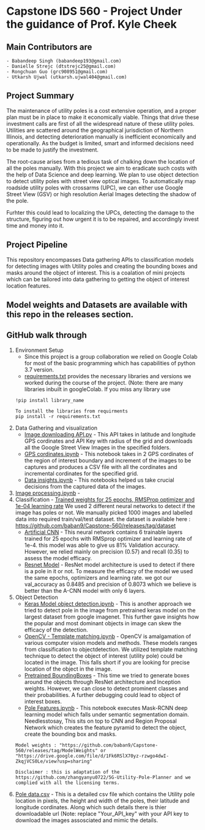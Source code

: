 # Capstone IDS 560 - Project Under the guidance of Prof. Kyle Cheek

## Main Contributors are 
    - Babandeep Singh (babandeep193@gmail.com)
    - Danielle Strejc (dtstrejc25@gmail.com)
    - Rongchuan Guo (grc908951@gmail.com)
    - Utkarsh Ujwal (utkarsh.ujwal404@gmail.com)

## Project Summary
The maintenance of utility poles is a cost extensive operation, and a proper plan must be in place to make it economically viable. Things that drive these investment calls are first of all the widespread nature of these utility poles. Utilities are scattered around the geographical jurisdiction of Northern Illinois, and detecting deterioration manually is inefficient economically and operationally. As the budget is limited, smart and informed decisions need to be made to justify the investment. 

The root-cause arises from a tedious task of chalking down the location of all the poles manually. With this project we aim to eradicate such costs with the help of Data Science and deep learning. We plan to use object detection to detect utility poles with street view optical images. To automatically map roadside utility poles with crossarms (UPC), we can either use Google Street View (GSV) or high resolution Aerial Images detecting the shadow of the pole. 

Furhter this could lead to localizing the UPCs, detecting the damage to the structure, figuring out how urgent it is to be repaired, and accordingly invest time and money into it.

## Project Pipeline

This repository encompasses Data gathering APIs to classification models for detecting images with Utility poles and creating the bounding boxes and masks around the object of interest. This is a coalation of mini projects which can be tailored into data gathering to getting the object of interest location features.

## Model weights and Datasets are available with this repo in the releases section. 

## GitHub walk through

1. Environment Setup 
    - Since this project is a group collaboration we relied on Google Colab for most of the basic programming which has capabilities of python 3.7 version.
    - [requirements.txt](https://github.com/baban9/Capstone-560/blob/main/Final%20Code%20and%20Data/requirements.txt) provides the necessary libraries and versions we worked during the course of the project. (Note: there are many libraries inbuilt in googleColab. If you miss any library use 
    ```
    !pip install library_name
    
    To install the libraries from requirments 
    pip install -r requirements.txt
    ```
2. Data Gathering and visualization 
    - [Image downloading API.py](https://github.com/baban9/Capstone-560/blob/main/Final%20Code%20and%20Data/get_images_api.py) - This API takes in latitude and longitude GPS cordinates and API Key with radius of the grid and downloads all the Google Street View Images in the specified folders. 
    - [GPS cordinates.ipynb](https://github.com/baban9/Capstone-560/blob/main/Final%20Code%20and%20Data/GPScordinates%20CSV.ipynb) - This notebook takes in 2 GPS cordinates of the region of interest boundary and increment of the images to be captures and produces a CSV file with all the cordinates and incremental cordinates for the specified grid.
    - [Data insights.ipynb](https://github.com/baban9/Capstone-560/blob/main/Final%20Code%20and%20Data/Data%20Visualization.ipynb) - This notebooks helped us take crucial decisions from the captured data of the images.
3. [Image processing.ipynb](https://github.com/baban9/Capstone-560/blob/main/Final%20Code%20and%20Data/Image_Pre_processing%20(1).ipynb) - 
4. Classification - [Trained weights for 25 epochs, RMSProp optimizer and 1e-04 learning rate](https://github.com/baban9/Capstone-560/releases/tag/Classification)
We used 2 different neural networks to detect if the image has poles or not. We manually picked 1000 images and labelled data into required train/val/test dataset. the dataset is available here : https://github.com/baban9/Capstone-560/releases/tag/dataset 
    - [Artificial CNN](https://github.com/baban9/Capstone-560/blob/main/Final%20Code%20and%20Data/A_CNN.ipynb) - This neural network contains 6 trainable layers trained for 25 epochs with RMSprop optimizer and learning rate of 1e-4. this model was able to give us 81% Validation accuracy. However, we relied mainly on precision (0.57) and recall (0.35) to assess the model efficacy. 
    - [Resnet Model](https://github.com/baban9/Capstone-560/blob/main/Final%20Code%20and%20Data/roc_test_Keras_Binary_ROC_Resnet.ipynb) - ResNet model architecture is used to detect if there is a pole in it or not. To measure the efficacy of the model we used the same epochs, optimizers and learning rate. we got our val_accuracy as  0.8485 and precision of 0.8073 which we believe is better than the A-CNN model with only 6 layers.
5. Object Detection  
    - [Keras Model object detection.ipynb](https://github.com/baban9/Capstone-560/blob/main/Final%20Code%20and%20Data/Keras_imagenet%20object%20detection.ipynb) - This is another approach we tried to detect pole in the image from pretrained keras model on the largest dataset from google imagenet. This further gave insights how the popular and most dominant objects in image can skew the efficacy of the detection.
    - [OpenCV - Template matching.ipynb](https://github.com/baban9/Capstone-560/blob/main/Final%20Code%20and%20Data/OpenCV%20-%20template%20matching.ipynb) - OpenCV is amalgamation of various computer vision models and methods. These models ranges from classification to objectdetection. We utilized template matching technique to detect the object of interest (utility pole) could be located in the image. This falls short if you are looking for precise location of the object in the image.
    - [Pretrained BoundingBoxes](https://github.com/baban9/Capstone-560/blob/main/Final%20Code%20and%20Data/bounding%20box%20attempt3.ipynb) - This time we tried to generate boxes around the objects through ResNet architecture and Inception weights. However, we can close to detect prominent classes and their probabilities. A further debugging could lead to object of interest boxes.
    - [Pole Features.ipynb](https://github.com/baban9/Capstone-560/blob/main/Final%20Code%20and%20Data/pole_features.ipynb) - This notebook executes Mask-RCNN deep learning model which falls under semantic segmentation domain. Needlesstosay, This sits on top to CNN and Region Proposal Network which creates the feature pyramid to detect the object, create the bounding box and masks. 
   ```
   Model weights : "https://github.com/baban9/Capstone-560/releases/tag/ModelWeights" or "https://drive.google.com/file/d/1Fk6RSlX70yz-rzwgo4dwI-ZkqjVCS0Le/view?usp=sharing"
   
   Disclaimer : this is adaptation of the https://github.com/zhangyanyu0722/5G-Utility-Pole-Planner and we complied with all the licensing terms.
   ```
6. [Pole data.csv](https://github.com/baban9/Capstone-560/blob/main/Final%20Code%20and%20Data/pole_data.csv) - This is a detailed csv file which contains the Utility pole location in pixels, the height and width of the poles, their latitude and longitude cordinates. Along which such details there is thier downloadable url (Note: replace "Your_API_key" with your API key to download the images assosciated and mimic the details.
